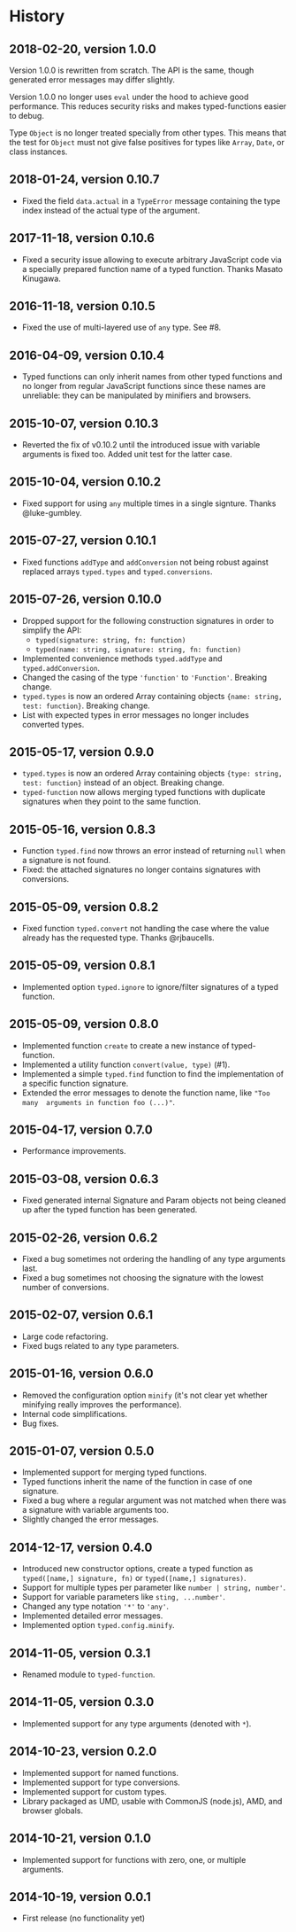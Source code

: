 # History

## 2018-02-20, version 1.0.0

Version 1.0.0 is rewritten from scratch. The API is the same,
though generated error messages may differ slightly.

Version 1.0.0 no longer uses `eval` under the hood to achieve good
performance. This reduces security risks and makes typed-functions
easier to debug.

Type `Object` is no longer treated specially from other types. This
means that the test for `Object` must not give false positives for
types like `Array`, `Date`, or class instances.


## 2018-01-24, version 0.10.7

- Fixed the field `data.actual` in a `TypeError` message containing
  the type index instead of the actual type of the argument.


## 2017-11-18, version 0.10.6

- Fixed a security issue allowing to execute arbitrary JavaScript
  code via a specially prepared function name of a typed function.
  Thanks Masato Kinugawa.


## 2016-11-18, version 0.10.5

- Fixed the use of multi-layered use of `any` type. See #8.


## 2016-04-09, version 0.10.4

- Typed functions can only inherit names from other typed functions and no
  longer from regular JavaScript functions since these names are unreliable:
  they can be manipulated by minifiers and browsers.


## 2015-10-07, version 0.10.3

- Reverted the fix of v0.10.2 until the introduced issue with variable
  arguments is fixed too. Added unit test for the latter case.


## 2015-10-04, version 0.10.2

- Fixed support for using `any` multiple times in a single signture.
  Thanks @luke-gumbley.


## 2015-07-27, version 0.10.1

- Fixed functions `addType` and `addConversion` not being robust against
  replaced arrays `typed.types` and `typed.conversions`.


## 2015-07-26, version 0.10.0

- Dropped support for the following construction signatures in order to simplify
  the API:
  - `typed(signature: string, fn: function)`
  - `typed(name: string, signature: string, fn: function)`
- Implemented convenience methods `typed.addType` and `typed.addConversion`.
- Changed the casing of the type `'function'` to `'Function'`. Breaking change.
- `typed.types` is now an ordered Array containing objects 
  `{name: string, test: function}`. Breaking change.
- List with expected types in error messages no longer includes converted types.


## 2015-05-17, version 0.9.0

- `typed.types` is now an ordered Array containing objects 
  `{type: string, test: function}` instead of an object. Breaking change.
- `typed-function` now allows merging typed functions with duplicate signatures
  when they point to the same function.


## 2015-05-16, version 0.8.3

- Function `typed.find` now throws an error instead of returning `null` when a 
  signature is not found.
- Fixed: the attached signatures no longer contains signatures with conversions.


## 2015-05-09, version 0.8.2

- Fixed function `typed.convert` not handling the case where the value already
  has the requested type. Thanks @rjbaucells.


## 2015-05-09, version 0.8.1

- Implemented option `typed.ignore` to ignore/filter signatures of a typed
  function.


## 2015-05-09, version 0.8.0

- Implemented function `create` to create a new instance of typed-function.
- Implemented a utility function `convert(value, type)` (#1).
- Implemented a simple `typed.find` function to find the implementation of a
  specific function signature.
- Extended the error messages to denote the function name, like `"Too many 
  arguments in function foo (...)"`.


## 2015-04-17, version 0.7.0

- Performance improvements.


## 2015-03-08, version 0.6.3

- Fixed generated internal Signature and Param objects not being cleaned up
  after the typed function has been generated.


## 2015-02-26, version 0.6.2

- Fixed a bug sometimes not ordering the handling of any type arguments last.
- Fixed a bug sometimes not choosing the signature with the lowest number of
  conversions.


## 2015-02-07, version 0.6.1

- Large code refactoring.
- Fixed bugs related to any type parameters.


## 2015-01-16, version 0.6.0

- Removed the configuration option `minify`
  (it's not clear yet whether minifying really improves the performance).
- Internal code simplifications.
- Bug fixes.


## 2015-01-07, version 0.5.0

- Implemented support for merging typed functions.
- Typed functions inherit the name of the function in case of one signature.
- Fixed a bug where a regular argument was not matched when there was a
  signature with variable arguments too.
- Slightly changed the error messages.


## 2014-12-17, version 0.4.0

- Introduced new constructor options, create a typed function as
  `typed([name,] signature, fn)` or `typed([name,] signatures)`.
- Support for multiple types per parameter like `number | string, number'`.
- Support for variable parameters like `sting, ...number'`.
- Changed any type notation `'*'` to `'any'`.
- Implemented detailed error messages.
- Implemented option `typed.config.minify`.


## 2014-11-05, version 0.3.1

- Renamed module to `typed-function`.


## 2014-11-05, version 0.3.0

- Implemented support for any type arguments (denoted with `*`).


## 2014-10-23, version 0.2.0

- Implemented support for named functions.
- Implemented support for type conversions.
- Implemented support for custom types.
- Library packaged as UMD, usable with CommonJS (node.js), AMD, and browser globals.


## 2014-10-21, version 0.1.0

- Implemented support for functions with zero, one, or multiple arguments.


## 2014-10-19, version 0.0.1

- First release (no functionality yet)

